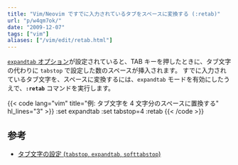 ```yaml
---
title: "Vim/Neovim ですでに入力されているタブをスペースに変換する (:retab)"
url: "p/w4qm7ok/"
date: "2009-12-07"
tags: ["vim"]
aliases: ["/vim/edit/retab.html"]
---
```


[`expandtab` オプション](/p/8okf7d3/)が設定されていると、TAB キーを押したときに、タブ文字の代わりに `tabstop` で設定した数のスペースが挿入されます。
すでに入力されているタブ文字を、スペースに変換するには、`expandtab` モードを有効にしたうえで、__`:retab`__ コマンドを実行します。

{{< code lang="vim" title="例: タブ文字を 4 文字分のスペースに置換する" hl_lines="3" >}}
:set expandtab
:set tabstop=4
:retab
{{< /code >}}

参考
----

- [タブ文字の設定 (`tabstop`, `expandtab`, `softtabstop`)](/p/8okf7d3/)

